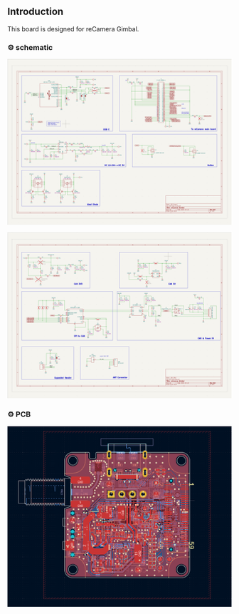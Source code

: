 ## Introduction

This board is designed for reCamera Gimbal.

### ⚙️ schematic

![B4_CAN_SCH](./static/image.png)

![B4_CAN_SCH2](./static/image-1.png)

### ⚙️ PCB

![B4_CAN_PCB](./static/image-2.png)